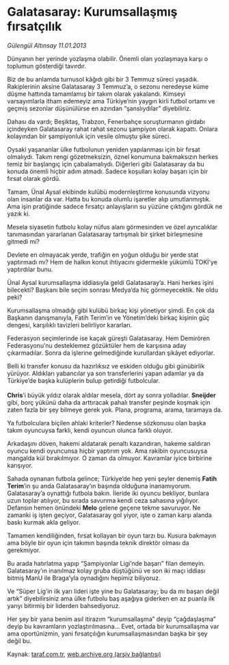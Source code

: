 # Galatasaray: Kurumsallaşmış fırsatçılık

*Gülengül Altınsay 11.01.2013*

<div class="yazi"><p>Dünyanın her yerinde yozlaşma olabilir. Önemli olan yozlaşmaya karşı o toplumun gösterdiği tavırdır. </p>
<p>Biz de bu anlamda turnusol kâğıdı gibi bir 3 Temmuz süreci yaşadık. Rakiplerinin aksine Galatasaray 3 Temmuz’a, o sezonu neredeyse küme düşme hattında tamamlamış bir takım olarak yakalandı. Kimseyi varsayımlarla itham edemeyiz ama Türkiye’nin yaygın kirli futbol ortamı ve geçmiş sezonlar düşünülürse en azından “şanslıydılar” diyebiliriz.</p>
<p>Dahası da vardı; Beşiktaş, Trabzon, Fenerbahçe soruşturmanın girdabı içindeyken Galatasaray rahat rahat sezonu şampiyon olarak kapattı. Onlara kolayından bir şampiyonluk için vesile olmuştu şike süreci.</p>
<p>Oysaki yaşananlar ülke futbolunun yeniden yapılanması için bir fırsat olmalıydı. Takım rengi gözetmeksizin, öznel konumuna bakmaksızın herkes temiz bir başlangıç için çabalamalıydı. Diğerleri gibi Galatasaray da bu konuda önemli hiçbir adım atmadı. Sadece koşulları kolay başarı için bir fırsat olarak gördü. </p>
<p>Tamam, Ünal Aysal ekibinde kulübü modernleştirme konusunda vizyonu olan insanlar da var. Hatta bu konuda olumlu işaretler alıp umutlanmıştık. Ama işin pratiğinde sadece fırsatçı anlayışların su yüzüne çıktığını gördük ne yazık ki. </p>
<p>Mesela siyasetin futbolu kolay nüfus alanı görmesinden ve özel ayrıcalıklar tanımasından yararlanan Galatasaray tartışmalı bir şirket birleşmesine gitmedi mi?</p>
<p>Devlete en olmayacak yerde, trafiğin en yoğun olduğu bir yerde stat yaptırmadı mı? Hem de halkın konut ihtiyacını gidermekle yükümlü TOKİ’ye yaptırdılar bunu. </p>
<p>Ünal Aysal kurumsallaşma iddiasıyla geldi Galatasaray’a. Hani herkes işini bilecekti? Başkanı bile seçim sonrası Medya’da hiç görmeyecektik. Ne oldu peki? </p>
<p>Kurumsallaşma olmadığı gibi kulübü birkaç kişi yönetiyor şimdi. En çok da Başkanın danışmanıyla, Fatih Terim’in ve Yönetim’deki birkaç kişinin güç dengesi, karşılıklı tavizleri belirliyor kararları. </p>
<p>Federasyon seçimlerinde ise kaçak güreşti Galatasaray. Hem Demirören Federasyonu’nu desteklemez gözüktüler hem de karşısına aday çıkarmadılar. Sonra da işlerine gelmediğinde kurullardan şikâyet ediyorlar.</p>
<p>Belli ki transfer konusu da hazırlıksız ve eskiden olduğu gibi günübirlik yürüyor. Aldıkları yabancılar ya son transferlerini yapan adamlar ya da Türkiye’de başka kulüplerin bulup getirdiği futbolcular.<br/><br/><b>Chris</b>’i büyük yıldız olarak aldılar mesela, dört ay sonra yolladılar. <b>Sneijder</b> gibi, borç yükünü daha da arttıracak pahalı transfer peşinde koşmak için zaten fazla bir şey bilmeye gerek yok. Plana, programa, arama, taramaya da.</p>
<p>Ya futbolculara biçilen ahlaki kriterler? Nedense sözkonusu olan başka takım oyuncuysa farklı, kendi oyuncun olunca farklı oluyor.</p>
<p>Arkadaşını döven, hakemi aldatarak penaltı kazandıran, hakeme saldıran oyuncu kendi oyuncunsa hiçbir yaptırım yok. Ama rakibin oyuncusuysa mangalda kül bırakılmıyor. O zaman da olmuyor. Kavramlar iyice birbirine karışıyor. </p>
<p>Sahada oynanan futbola gelince; Türkiye’de hep yeni şeyler denemiş <b>Fatih Terim</b>’in şu anda Galatasaray’ın başında olduğuna inanamıyorum. Galatasaray’a oynattığı futbola bakın. İleride iki oyuncu bekliyor, bunlara uzun toplar atılıyor, bu sırada savunma kendi ceza sahasına yığılıyor. Defansın hemen önündeki <b>Melo</b> gelene geçene tekme savuruyor. Ne zamanki iş işten geçiyor, Galatasaray gol yiyor, işte o zaman karşı alanda baskı kurmak akla geliyor. </p>
<p>Tamamen kendiliğinden, fırsat kollayan bir oyun tarzı bu. Kusura bakmayın ama böyle bir oyun için takımın başında teknik direktör olması da gerekmiyor.</p>
<p>Bu arada hatırlatma yapıp “Şampiyonlar Ligi’nde başarı” filan demeyin. Galatasaray’ın inanılmaz kolay gruba düştüğünü ve son iki maçı iddiası bitmiş ManU ile Braga’yla oynadığını hepimiz biliyoruz. </p>
<p>Ve “Süper Lig’in ilk yarı lideri işte yine bu Galatasaray; bu da mı başarı değil artık” diyebilirsiniz ama ülke futbolu baş aşağıya giderken en az puanla ilk yarıyı bitirmiş bir liderden bahsediyoruz.</p>
<p>Her şey bir yana benim asıl itirazım “kurumsallaşma” deyip “çağdaşlaşma” deyip bu kavramların yozlaştırılmasına... Evet, ortada bir kurumsallaşma var ama oportünizmin, yani fırsatçılığın kurumsallaşmasından başka bir şey değil bu.</p>
</div>

Kaynak: [taraf.com.tr](http://www.taraf.com.tr/gulengul-altinsay/makale-galatasaray-kurumsallasmis-firsatcilik.htm), [web.archive.org (arşiv bağlantısı)](http://web.archive.org/web/20131107110958/http://www.taraf.com.tr/gulengul-altinsay/makale-galatasaray-kurumsallasmis-firsatcilik.htm)
